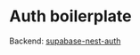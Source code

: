 # Auth boilerplate 

Backend: [supabase-nest-auth](https://github.com/mihaiandrei97/supabase-nest-auth)
